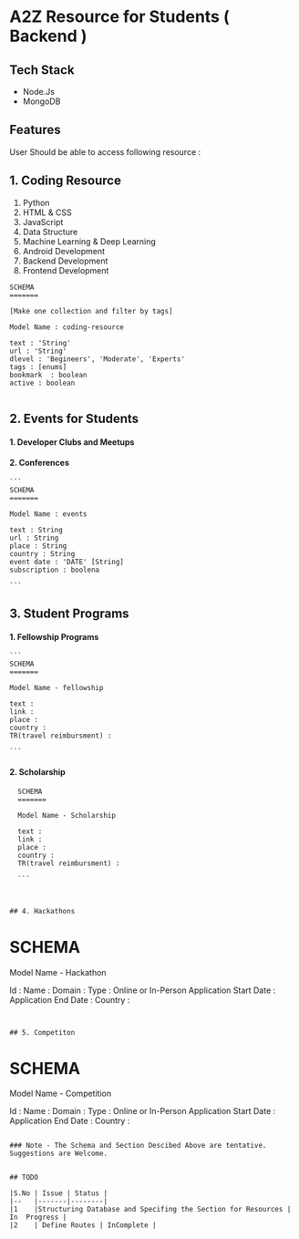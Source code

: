 # A2Z Resource for Students ( Backend )

## Tech Stack 
- Node.Js
- MongoDB

## Features

 User Should be able to access following resource : 

## 1. Coding Resource  
   
   1. Python
   2. HTML & CSS
   3. JavaScript
   4. Data Structure
   5. Machine Learning & Deep Learning
   6. Android Development
   7. Backend Development
   8. Frontend Development

   ```
   SCHEMA 
   =======

   [Make one collection and filter by tags]

   Model Name : coding-resource

   text : 'String' 
   url : 'String'
   dlevel : 'Begineers', 'Moderate', 'Experts'
   tags : [enums]
   bookmark  : boolean
   active : boolean


   ```
    
## 2.  Events for Students

#### 1. Developer Clubs and Meetups

#### 2. Conferences

    ```
    SCHEMA 
    =======

    Model Name : events
    
    text : String
    url : String
    place : String
    country : String
    event date : 'DATE' [String]
    subscription : boolena 

    ```

## 3. Student Programs 
    
#### 1. Fellowship Programs

    ```
    SCHEMA
    =======

    Model Name - fellowship 

    text : 
    link : 
    place :
    country :
    TR(travel reimbursment) : 

    ```

#### 2. Scholarship

  ```
    SCHEMA
    =======

    Model Name - Scholarship

    text : 
    link : 
    place :
    country :
    TR(travel reimbursment) : 

    ```



## 4. Hackathons

```
SCHEMA 
=======

Model Name - Hackathon

Id : 
Name : 
Domain : 
Type : Online or In-Person
Application Start Date : 
Application End Date : 
Country : 

```


## 5. Competiton

```
SCHEMA
=======

Model Name - Competition

Id : 
Name : 
Domain : 
Type : Online or In-Person
Application Start Date : 
Application End Date : 
Country : 

```

### Note - The Schema and Section Descibed Above are tentative. Suggestions are Welcome.


## TODO 

|S.No | Issue | Status | 
|--   |-------|--------|
|1    |Structuring Database and Specifing the Section for Resources | In  Progress |
|2    | Define Routes | InComplete | 


